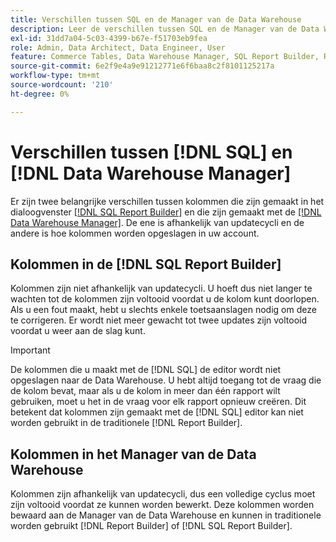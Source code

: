 ```yaml
---
title: Verschillen tussen SQL en de Manager van de Data Warehouse
description: Leer de verschillen tussen SQL en de Manager van de Data Warehouse.
exl-id: 31dd7a04-5c03-4399-b67e-f51703eb9fea
role: Admin, Data Architect, Data Engineer, User
feature: Commerce Tables, Data Warehouse Manager, SQL Report Builder, Reports
source-git-commit: 6e2f9e4a9e91212771e6f6baa8c2f8101125217a
workflow-type: tm+mt
source-wordcount: '210'
ht-degree: 0%

---
```


# Verschillen tussen [!DNL SQL] en [!DNL Data Warehouse Manager]

Er zijn twee belangrijke verschillen tussen kolommen die zijn gemaakt in het dialoogvenster [[!DNL SQL Report Builder]](../dev-reports/sql-rpt-bldr.md) en die zijn gemaakt met de [[!DNL Data Warehouse Manager]](../data-warehouse-mgr/creating-calculated-columns.md). De ene is afhankelijk van updatecycli en de andere is hoe kolommen worden opgeslagen in uw account.

## Kolommen in de [!DNL SQL Report Builder]

Kolommen zijn niet afhankelijk van updatecycli. U hoeft dus niet langer te wachten tot de kolommen zijn voltooid voordat u de kolom kunt doorlopen. Als u een fout maakt, hebt u slechts enkele toetsaanslagen nodig om deze te corrigeren. Er wordt niet meer gewacht tot twee updates zijn voltooid voordat u weer aan de slag kunt.

>[!IMPORTANT]
>
>De kolommen die u maakt met de [!DNL SQL] de editor wordt niet opgeslagen naar de Data Warehouse. U hebt altijd toegang tot de vraag die de kolom bevat, maar als u de kolom in meer dan één rapport wilt gebruiken, moet u het in de vraag voor elk rapport opnieuw creëren. Dit betekent dat kolommen zijn gemaakt met de [!DNL SQL] editor kan niet worden gebruikt in de traditionele [!DNL Report Builder].

## Kolommen in het Manager van de Data Warehouse

Kolommen zijn afhankelijk van updatecycli, dus een volledige cyclus moet zijn voltooid voordat ze kunnen worden bewerkt. Deze kolommen worden bewaard aan de Manager van de Data Warehouse en kunnen in traditionele worden gebruikt [!DNL Report Builder] of [!DNL SQL Report Builder].
